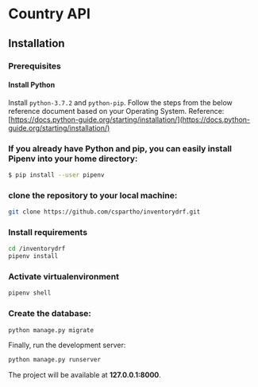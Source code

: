 # Country API


## Installation

### Prerequisites

#### Install Python

Install ```python-3.7.2``` and ```python-pip```. Follow the steps from the below reference document based on your Operating System.
Reference: [https://docs.python-guide.org/starting/installation/](https://docs.python-guide.org/starting/installation/)


### If you already have Python and pip, you can easily install Pipenv into your home directory:
```bash
$ pip install --user pipenv
```
### clone the repository to your local machine:

```bash
git clone https://github.com/cspartho/inventorydrf.git
```
### Install requirements
```bash
cd /inventorydrf
pipenv install
```
### Activate virtualenvironment
```bash
pipenv shell
```
### Create the database:
```bash
python manage.py migrate
```
Finally, run the development server:

```bash
python manage.py runserver
```
The project will be available at **127.0.0.1:8000**.
